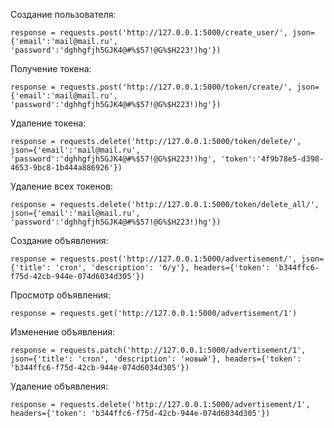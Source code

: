 Создание пользователя:
```
response = requests.post('http://127.0.0.1:5000/create_user/', json={'email':'mail@mail.ru', 'password':'dghhgfjh5GJK4@#%$57!@G%$H223!)hg'})
```
Получение токена:
```
response = requests.post('http://127.0.0.1:5000/token/create/', json={'email':'mail@mail.ru', 'password':'dghhgfjh5GJK4@#%$57!@G%$H223!)hg'})
```
Удаление токена:
```
response = requests.delete('http://127.0.0.1:5000/token/delete/', json={'email':'mail@mail.ru', 'password':'dghhgfjh5GJK4@#%$57!@G%$H223!)hg', 'token':'4f9b78e5-d398-4653-9bc8-1b444a886926'})
```
Удаление всех токенов:
```
response = requests.delete('http://127.0.0.1:5000/token/delete_all/', json={'email':'mail@mail.ru', 'password':'dghhgfjh5GJK4@#%$57!@G%$H223!)hg'})
```
Создание объявления:
```
response = requests.post('http://127.0.0.1:5000/advertisement/', json={'title': 'стол', 'description': 'б/у'}, headers={'token': 'b344ffc6-f75d-42cb-944e-074d6034d305'})
```
Просмотр объявления:
```
response = requests.get('http://127.0.0.1:5000/advertisement/1')
```
Изменение объявления:
```
response = requests.patch('http://127.0.0.1:5000/advertisement/1', json={'title': 'стол', 'description': 'новый'}, headers={'token': 'b344ffc6-f75d-42cb-944e-074d6034d305'})
```
Удаление объявления: 
```
response = requests.delete('http://127.0.0.1:5000/advertisement/1', headers={'token': 'b344ffc6-f75d-42cb-944e-074d6034d305'})
```
